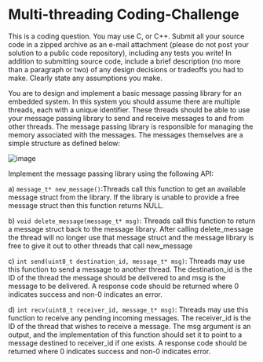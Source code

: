 # Multi-threading Coding-Challenge

This is a coding question. You may use C, or C++. Submit all your source code in a zipped archive as
an e-mail attachment (please do not post your solution to a public code repository), including any
tests you write! In addition to submitting source code, include a brief description (no more than a
paragraph or two) of any design decisions or tradeoffs you had to make. Clearly state any
assumptions you make.

You are to design and implement a basic message passing library for an embedded system. In this
system you should assume there are multiple threads, each with a unique identifier. These threads
should be able to use your message passing library to send and receive messages to and from other
threads. The message passing library is responsible for managing the memory associated with the
messages. The messages themselves are a simple structure as defined below:

![image](https://user-images.githubusercontent.com/105885340/204096449-2e1268ec-e6e3-42df-bbbe-cd457c0833c9.png)

Implement the message passing library using the following API:

a) `message_t* new_message()`:Threads call this function to get an available message
struct from the library. If the library is unable to provide a free message struct then this
function returns NULL.

b) `void delete_message(message_t* msg)`: Threads call this function to return a
message struct back to the message library. After calling delete_message the thread
will no longer use that message struct and the message library is free to give it out to
other threads that call new_message

c) `int send(uint8_t destination_id, message_t* msg)`: Threads may use this
function to send a message to another thread. The destination_id is the ID of the
thread the message should be delivered to and msg is the message to be delivered. A
response code should be returned where 0 indicates success and non-0 indicates an
error.

d) `int recv(uint8_t receiver_id, message_t* msg)`: Threads may use this
function to receive any pending incoming messages. The receiver_id is the ID of the
thread that wishes to receive a message. The msg argument is an output, and the
implementation of this function should set it to point to a message destined to
receiver_id if one exists. A response code should be returned where 0 indicates
success and non-0 indicates error.


